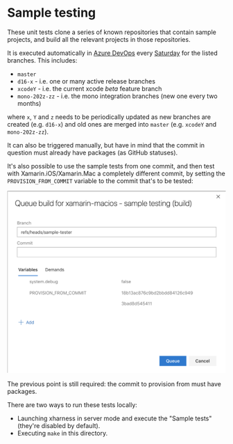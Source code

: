 # Sample testing

These unit tests clone a series of known repositories that contain sample
projects, and build all the relevant projects in those repositories.

It is executed automatically in [Azure DevOps][1] every [Saturday][2] for the listed branches. This includes:

* `master`
* `d16-x` - i.e. one or many active release branches
* `xcodeY` - i.e. the current xcode *beta* feature branch
* `mono-202z-zz` - i.e. the mono integration branches (new one every two months)

where `x`, `Y` and `z` needs to be periodically updated as new branches are created (e.g. `d16-x`) and old ones are merged into `master` (e.g. `xcodeY` and `mono-202z-zz`).

It can also be triggered manually, but have in mind that the commit in
question must already have packages (as GitHub statuses).

It's also possible to use the sample tests from one commit, and then test with
Xamarin.iOS/Xamarin.Mac a completely different commit, by setting the
`PROVISION_FROM_COMMIT` variable to the commit that's to be tested:

![screenshot](images/provision_from_commit.png)

The previous point is still required: the commit to provision from must have
packages.

There are two ways to run these tests locally:

* Launching xharness in server mode and execute the "Sample tests" (they're
  disabled by default).
* Executing `make` in this directory.

[1]: https://dev.azure.com/xamarin/internal/_build?definitionId=23
[2]: https://dev.azure.com/xamarin/internal/_apps/hub/ms.vss-ciworkflow.build-ci-hub?_a=edit-build-definition&id=23&view=Tab_Triggers
